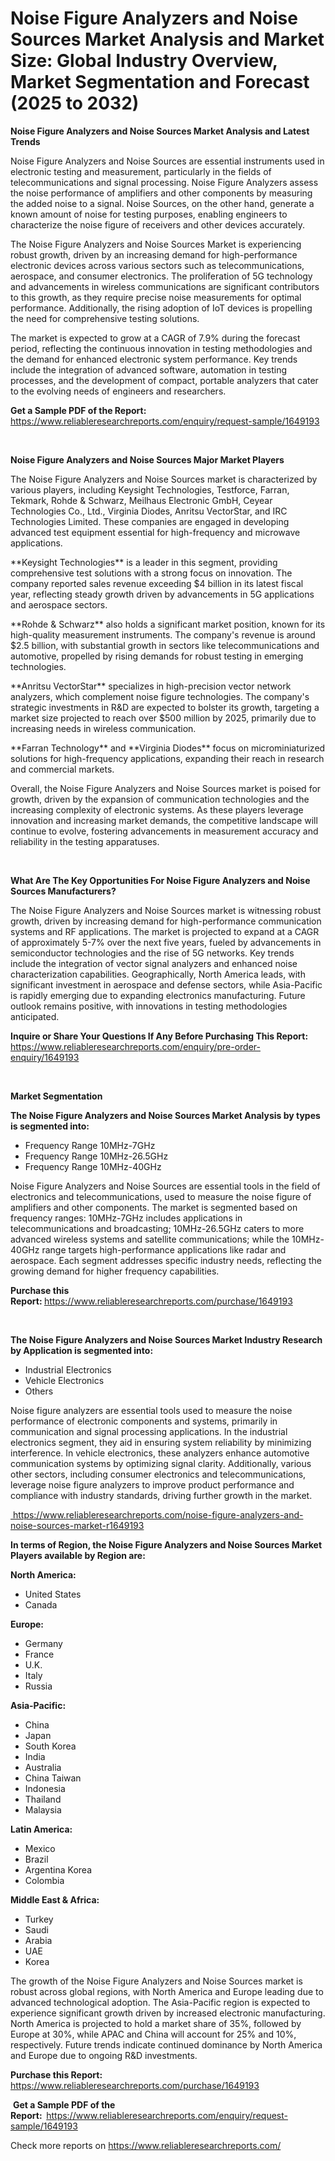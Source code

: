 <p><h1>Noise Figure Analyzers and Noise Sources Market Analysis and Market Size: Global Industry Overview, Market Segmentation and Forecast (2025 to 2032)</h1></p><p><strong>Noise Figure Analyzers and Noise Sources Market Analysis and Latest Trends</strong></p>
<p><p>Noise Figure Analyzers and Noise Sources are essential instruments used in electronic testing and measurement, particularly in the fields of telecommunications and signal processing. Noise Figure Analyzers assess the noise performance of amplifiers and other components by measuring the added noise to a signal. Noise Sources, on the other hand, generate a known amount of noise for testing purposes, enabling engineers to characterize the noise figure of receivers and other devices accurately.</p><p>The Noise Figure Analyzers and Noise Sources Market is experiencing robust growth, driven by an increasing demand for high-performance electronic devices across various sectors such as telecommunications, aerospace, and consumer electronics. The proliferation of 5G technology and advancements in wireless communications are significant contributors to this growth, as they require precise noise measurements for optimal performance. Additionally, the rising adoption of IoT devices is propelling the need for comprehensive testing solutions.</p><p>The market is expected to grow at a CAGR of 7.9% during the forecast period, reflecting the continuous innovation in testing methodologies and the demand for enhanced electronic system performance. Key trends include the integration of advanced software, automation in testing processes, and the development of compact, portable analyzers that cater to the evolving needs of engineers and researchers.</p></p>
<p><strong>Get a Sample PDF of the Report:&nbsp;</strong> <a href="https://www.reliableresearchreports.com/enquiry/request-sample/1649193?utm_campaign=2253&utm_medium=2&utm_source=Github&utm_content=ia&utm_term=26032025&utm_id=noise-figure-analyzers-and-noise-sources">https://www.reliableresearchreports.com/enquiry/request-sample/1649193</a></p>
<p>&nbsp;</p>
<p><strong>Noise Figure Analyzers and Noise Sources Major Market Players</strong></p>
<p><p>The Noise Figure Analyzers and Noise Sources market is characterized by various players, including Keysight Technologies, Testforce, Farran, Tekmark, Rohde & Schwarz, Meilhaus Electronic GmbH, Ceyear Technologies Co., Ltd., Virginia Diodes, Anritsu VectorStar, and IRC Technologies Limited. These companies are engaged in developing advanced test equipment essential for high-frequency and microwave applications.</p><p>**Keysight Technologies** is a leader in this segment, providing comprehensive test solutions with a strong focus on innovation. The company reported sales revenue exceeding $4 billion in its latest fiscal year, reflecting steady growth driven by advancements in 5G applications and aerospace sectors.</p><p>**Rohde & Schwarz** also holds a significant market position, known for its high-quality measurement instruments. The company's revenue is around $2.5 billion, with substantial growth in sectors like telecommunications and automotive, propelled by rising demands for robust testing in emerging technologies.</p><p>**Anritsu VectorStar** specializes in high-precision vector network analyzers, which complement noise figure technologies. The company's strategic investments in R&D are expected to bolster its growth, targeting a market size projected to reach over $500 million by 2025, primarily due to increasing needs in wireless communication.</p><p>**Farran Technology** and **Virginia Diodes** focus on microminiaturized solutions for high-frequency applications, expanding their reach in research and commercial markets.</p><p>Overall, the Noise Figure Analyzers and Noise Sources market is poised for growth, driven by the expansion of communication technologies and the increasing complexity of electronic systems. As these players leverage innovation and increasing market demands, the competitive landscape will continue to evolve, fostering advancements in measurement accuracy and reliability in the testing apparatuses.</p></p>
<p>&nbsp;</p>
<p><strong>What Are The Key Opportunities For Noise Figure Analyzers and Noise Sources Manufacturers?</strong></p>
<p><p>The Noise Figure Analyzers and Noise Sources market is witnessing robust growth, driven by increasing demand for high-performance communication systems and RF applications. The market is projected to expand at a CAGR of approximately 5-7% over the next five years, fueled by advancements in semiconductor technologies and the rise of 5G networks. Key trends include the integration of vector signal analyzers and enhanced noise characterization capabilities. Geographically, North America leads, with significant investment in aerospace and defense sectors, while Asia-Pacific is rapidly emerging due to expanding electronics manufacturing. Future outlook remains positive, with innovations in testing methodologies anticipated.</p></p>
<p><strong>Inquire or Share Your Questions If Any Before Purchasing This Report:</strong> <a href="https://www.reliableresearchreports.com/enquiry/pre-order-enquiry/1649193?utm_campaign=2253&utm_medium=2&utm_source=Github&utm_content=ia&utm_term=26032025&utm_id=noise-figure-analyzers-and-noise-sources">https://www.reliableresearchreports.com/enquiry/pre-order-enquiry/1649193</a></p>
<p>&nbsp;</p>
<p><strong>Market Segmentation</strong></p>
<p><strong>The Noise Figure Analyzers and Noise Sources Market Analysis by types is segmented into:</strong></p>
<p><ul><li>Frequency Range 10MHz-7GHz</li><li>Frequency Range 10MHz-26.5GHz</li><li>Frequency Range 10MHz-40GHz</li></ul></p>
<p><p>Noise Figure Analyzers and Noise Sources are essential tools in the field of electronics and telecommunications, used to measure the noise figure of amplifiers and other components. The market is segmented based on frequency ranges: 10MHz-7GHz includes applications in telecommunications and broadcasting; 10MHz-26.5GHz caters to more advanced wireless systems and satellite communications; while the 10MHz-40GHz range targets high-performance applications like radar and aerospace. Each segment addresses specific industry needs, reflecting the growing demand for higher frequency capabilities.</p></p>
<p><strong>Purchase this Report:&nbsp;</strong><a href="https://www.reliableresearchreports.com/purchase/1649193?utm_campaign=2253&utm_medium=2&utm_source=Github&utm_content=ia&utm_term=26032025&utm_id=noise-figure-analyzers-and-noise-sources">https://www.reliableresearchreports.com/purchase/1649193</a></p>
<p>&nbsp;</p>
<p><strong>The Noise Figure Analyzers and Noise Sources Market Industry Research by Application is segmented into:</strong></p>
<p><ul><li>Industrial Electronics</li><li>Vehicle Electronics</li><li>Others</li></ul></p>
<p><p>Noise figure analyzers are essential tools used to measure the noise performance of electronic components and systems, primarily in communication and signal processing applications. In the industrial electronics segment, they aid in ensuring system reliability by minimizing interference. In vehicle electronics, these analyzers enhance automotive communication systems by optimizing signal clarity. Additionally, various other sectors, including consumer electronics and telecommunications, leverage noise figure analyzers to improve product performance and compliance with industry standards, driving further growth in the market.</p></p>
<p><a href="https://www.reliableresearchreports.com/noise-figure-analyzers-and-noise-sources-market-r1649193?utm_campaign=2253&utm_medium=2&utm_source=Github&utm_content=ia&utm_term=26032025&utm_id=noise-figure-analyzers-and-noise-sources">&nbsp;https://www.reliableresearchreports.com/noise-figure-analyzers-and-noise-sources-market-r1649193</a></p>
<p><strong>In terms of Region, the Noise Figure Analyzers and Noise Sources Market Players available by Region are:</strong></p>
<p>
    <p> <strong> North America: </strong>
        <ul>
            <li>United States</li>
            <li>Canada</li>
        </ul>
        </p> 
    <p> <strong> Europe: </strong>
        <ul>
            <li>Germany</li>
            <li>France</li>
            <li>U.K.</li>
            <li>Italy</li>
            <li>Russia</li>
        </ul>
        </p> 
    <p> <strong> Asia-Pacific: </strong>
        <ul>
            <li>China</li>
            <li>Japan</li>
            <li>South Korea</li>
            <li>India</li>
            <li>Australia</li>
            <li>China Taiwan</li>
            <li>Indonesia</li>
            <li>Thailand</li>
            <li>Malaysia</li>
        </ul>
        </p> 
    <p> <strong> Latin America: </strong>
        <ul>
            <li>Mexico</li>
            <li>Brazil</li>
            <li>Argentina Korea</li>
            <li>Colombia</li>
        </ul>
        </p> 
    <p> <strong> Middle East & Africa: </strong>
        <ul>
            <li>Turkey</li>
            <li>Saudi</li>
            <li>Arabia</li>
            <li>UAE</li>
            <li>Korea</li>
        </ul>
    </p>
    </p>
<p><p>The growth of the Noise Figure Analyzers and Noise Sources market is robust across global regions, with North America and Europe leading due to advanced technological adoption. The Asia-Pacific region is expected to experience significant growth driven by increased electronic manufacturing. North America is projected to hold a market share of 35%, followed by Europe at 30%, while APAC and China will account for 25% and 10%, respectively. Future trends indicate continued dominance by North America and Europe due to ongoing R&D investments.</p></p>
<p><strong>Purchase this Report: </strong><a href="https://www.reliableresearchreports.com/purchase/1649193?utm_campaign=2253&utm_medium=2&utm_source=Github&utm_content=ia&utm_term=26032025&utm_id=noise-figure-analyzers-and-noise-sources">https://www.reliableresearchreports.com/purchase/1649193</a></p>
<p>&nbsp;<strong>Get a Sample PDF of the Report:&nbsp;&nbsp;</strong><a href="https://www.reliableresearchreports.com/enquiry/request-sample/1649193?utm_campaign=2253&utm_medium=2&utm_source=Github&utm_content=ia&utm_term=26032025&utm_id=noise-figure-analyzers-and-noise-sources">https://www.reliableresearchreports.com/enquiry/request-sample/1649193</a></p>
<p><strong></strong></p>
<p>Check more reports on <a href="https://www.reliableresearchreports.com/?utm_campaign=2253&utm_medium=2&utm_source=Github&utm_content=ia&utm_term=26032025&utm_id=noise-figure-analyzers-and-noise-sources">https://www.reliableresearchreports.com/</a></p>